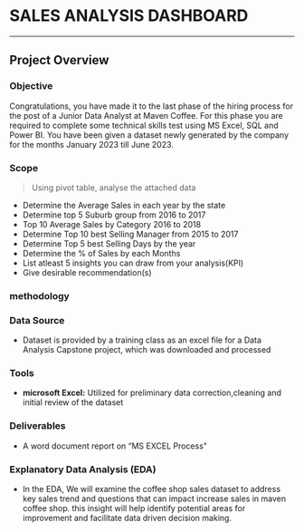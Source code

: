 # SALES ANALYSIS DASHBOARD
***
## Project Overview

### **Objective**
Congratulations, you have made it to the last phase of the hiring process for the post of a Junior Data Analyst at Maven Coffee. For this phase you are required to complete some technical skills test using MS Excel, SQL and Power BI. You have been given a dataset newly generated by the company for the months January 2023 till June 2023.

### **Scope**
> Using pivot table, analyse the attached data									
* Determine the Average Sales in each year by the state									
* Determine top 5 Suburb group from 2016 to 2017									
* Top 10 Average Sales by Category 2016 to 2018									
* Determine Top 10 best Selling Manager from 2015 to 2017									
* Determine Top 5 best Selling Days by the year									
* Determine the % of Sales by each Months									
* List atleast 5 insights you can draw from your analysis(KPI)									
* Give desirable recommendation(s)									

### **methodology**


### **Data Source**
 * Dataset is provided by a training class as an  excel file for a Data Analysis Capstone project, which was downloaded and processed

### **Tools**
 * **microsoft Excel:** Utilized for preliminary data correction,cleaning and initial review of the dataset

### **Deliverables**
* A word document report on “MS EXCEL Process"


### **Explanatory Data Analysis (EDA)**
* In the EDA, We will examine the coffee shop sales dataset to address key sales trend and questions that can impact increase sales in maven coffee shop. this insight will help identify potential areas for improvement and facilitate data driven decision making.


